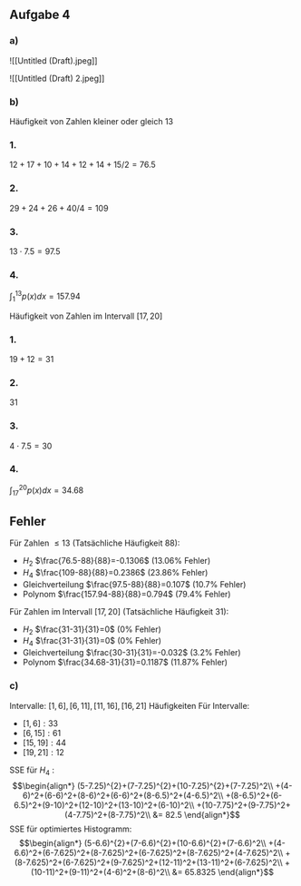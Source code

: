 ## Aufgabe 4
### a)
![[Untitled (Draft).jpeg]]

![[Untitled (Draft) 2.jpeg]]

### b)
Häufigkeit von Zahlen kleiner oder gleich 13
### 1.
$12+17+10+14+12+14+15/2=76.5$
### 2.
$29+24+26+40/4=109$
### 3.
$13\cdot 7.5 =97.5$
### 4. 
$\int_{1}^{13}p(x)dx=157.94$

Häufigkeit von Zahlen im Intervall $[17,20]$
### 1.
$19+12=31$
### 2.
31
### 3.
$4\cdot 7.5=30$
### 4.
$\int_{17}^{20}p(x)dx=34.68$

## Fehler
Für Zahlen $\le 13$ (Tatsächliche Häufigkeit $88$):
- $H_2$ $\frac{76.5-88}{88}=-0.1306$ ($13.06\%$ Fehler)
- $H_{4}$ $\frac{109-88}{88}=0.2386$ ($23.86\%$ Fehler)
- Gleichverteilung $\frac{97.5-88}{88}=0.107$ ($10.7\%$ Fehler)
- Polynom $\frac{157.94-88}{88}=0.794$ ($79.4\%$ Fehler)

Für Zahlen im Intervall $[17,20]$ (Tatsächliche Häufigkeit 31):
-  $H_2$ $\frac{31-31}{31}=0$ ($0\%$ Fehler)
- $H_{4}$ $\frac{31-31}{31}=0$ ($0\%$ Fehler)
- Gleichverteilung $\frac{30-31}{31}=-0.032$ ($3.2\%$ Fehler)
- Polynom $\frac{34.68-31}{31}=0.1187$ ($11.87\%$ Fehler)
### c)

Intervalle: $[1,6],[6,11],[11,16],[16,21]$ 
Häufigkeiten Für Intervalle:
- $[1,6]: 33$
- $[6,15]: 61$
- $[15,19]: 44$
- $[19,21]: 12$

SSE für $H_4$ :
$$\begin{align*}
(5-7.25)^{2}+(7-7.25)^{2}+(10-7.25)^{2}+(7-7.25)^2\\
+(4-6)^2+(6-6)^2+(8-6)^2+(6-6)^2+(8-6.5)^2+(4-6.5)^2\\
+(8-6.5)^2+(6-6.5)^2+(9-10)^2+(12-10)^2+(13-10)^2+(6-10)^2\\
+(10-7.75)^2+(9-7.75)^2+(4-7.75)^2+(8-7.75)^2\\
&= 82.5
\end{align*}$$
SSE für optimiertes Histogramm:
$$\begin{align*}
(5-6.6)^{2}+(7-6.6)^{2}+(10-6.6)^{2}+(7-6.6)^2\\
+(4-6.6)^2+(6-7.625)^2+(8-7.625)^2+(6-7.625)^2+(8-7.625)^2+(4-7.625)^2\\
+(8-7.625)^2+(6-7.625)^2+(9-7.625)^2+(12-11)^2+(13-11)^2+(6-7.625)^2\\
+(10-11)^2+(9-11)^2+(4-6)^2+(8-6)^2\\
&= 65.8325
\end{align*}$$
